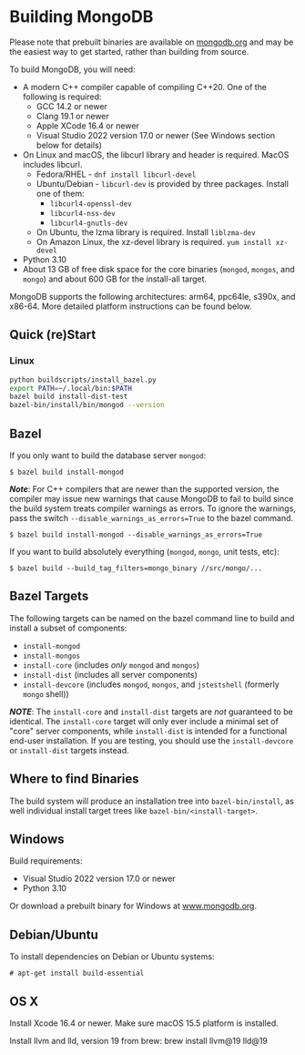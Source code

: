 # Building MongoDB

Please note that prebuilt binaries are available on
[mongodb.org](http://www.mongodb.org/downloads) and may be the easiest
way to get started, rather than building from source.

To build MongoDB, you will need:

- A modern C++ compiler capable of compiling C++20. One of the following is required:
  - GCC 14.2 or newer
  - Clang 19.1 or newer
  - Apple XCode 16.4 or newer
  - Visual Studio 2022 version 17.0 or newer (See Windows section below for details)
- On Linux and macOS, the libcurl library and header is required. MacOS includes libcurl.
  - Fedora/RHEL - `dnf install libcurl-devel`
  - Ubuntu/Debian - `libcurl-dev` is provided by three packages. Install one of them:
    - `libcurl4-openssl-dev`
    - `libcurl4-nss-dev`
    - `libcurl4-gnutls-dev`
  - On Ubuntu, the lzma library is required. Install `liblzma-dev`
  - On Amazon Linux, the xz-devel library is required. `yum install xz-devel`
- Python 3.10
- About 13 GB of free disk space for the core binaries (`mongod`,
  `mongos`, and `mongo`) and about 600 GB for the install-all target.

MongoDB supports the following architectures: arm64, ppc64le, s390x,
and x86-64. More detailed platform instructions can be found below.

## Quick (re)Start

### Linux

```bash
python buildscripts/install_bazel.py
export PATH=~/.local/bin:$PATH
bazel build install-dist-test
bazel-bin/install/bin/mongod --version
```

## Bazel

If you only want to build the database server `mongod`:

    $ bazel build install-mongod

**_Note_**: For C++ compilers that are newer than the supported
version, the compiler may issue new warnings that cause MongoDB to
fail to build since the build system treats compiler warnings as
errors. To ignore the warnings, pass the switch
`--disable_warnings_as_errors=True` to the bazel command.

    $ bazel build install-mongod --disable_warnings_as_errors=True

If you want to build absolutely everything (`mongod`, `mongo`, unit
tests, etc):

    $ bazel build --build_tag_filters=mongo_binary //src/mongo/...

## Bazel Targets

The following targets can be named on the bazel command line to build and
install a subset of components:

- `install-mongod`
- `install-mongos`
- `install-core` (includes _only_ `mongod` and `mongos`)
- `install-dist` (includes all server components)
- `install-devcore` (includes `mongod`, `mongos`, and `jstestshell` (formerly `mongo` shell))

**_NOTE_**: The `install-core` and `install-dist` targets are _not_
guaranteed to be identical. The `install-core` target will only ever include a
minimal set of "core" server components, while `install-dist` is intended
for a functional end-user installation. If you are testing, you should use the
`install-devcore` or `install-dist` targets instead.

## Where to find Binaries

The build system will produce an installation tree into `bazel-bin/install`, as well
individual install target trees like `bazel-bin/<install-target>`.

## Windows

Build requirements:

- Visual Studio 2022 version 17.0 or newer
- Python 3.10

Or download a prebuilt binary for Windows at www.mongodb.org.

## Debian/Ubuntu

To install dependencies on Debian or Ubuntu systems:

    # apt-get install build-essential

## OS X

Install Xcode 16.4 or newer. Make sure macOS 15.5 platform
is installed.

Install llvm and lld, version 19 from brew:
brew install llvm@19 lld@19
